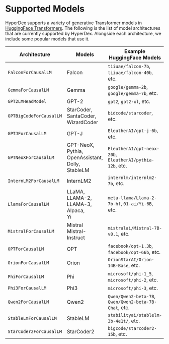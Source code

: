 # Supported Models

HyperDex supports a variety of generative Transformer models in [HuggingFace Transformers](https://huggingface.co/models). The following is the list of model architectures that are currently supported by HyperDex. Alongside each architecture, we include some popular models that use it.

|Architecture|Models|Example HuggingFace Models|
|-|-|-|
|`FalconForCausalLM`      |Falcon                                                       |`tiiuae/falcon-7b`, `tiiuae/falcon-40b`, etc.            |
|`GemmaForCausalLM`       |Gemma                                                        |`google/gemma-2b`, `google/gemma-7b`, etc.               |
|`GPT2LMHeadModel`        |GPT-2                                                        |`gpt2`, `gpt2-xl`, etc.                                  |
|`GPTBigCodeForCausalLM`  |StarCoder, SantaCoder, WizardCoder                           |`bidcode/starcoder`, etc.                                |
|`GPTJForCausalLM`        |GPT-J                                                        |`EleutherAI/gpt-j-6b`, etc.                              |
|`GPTNeoXForCausalLM`     |GPT-NeoX,<br>Pythia,<br>OpenAssistant,<br>Dolly,<br>StableLM |`EleutherAI/gpt-neox-20b`, `EleutherAI/pythia-12b`, etc. |
|`InternLM2ForCausalLM`   |InternLM2                                                    |`internlm/internlm2-7b`, etc.                            |
|`LlamaForCausalLM`       |LLaMA,<br>LLAMA-2,<br>LLAMA-3,<br>Alpaca,<br>Yi              |`meta-llama/Llama-2-7b-hf`, `01-ai/Yi-6B`, etc.          |
|`MistralForCausalLM`     |Mistral<br>Mistral-Instruct                                  |`mistralai/Mistral-7B-v0.1`, etc.                        |
|`OPTForCausalLM`         |OPT                                                          |`facebook/opt-1.3b`, `facebook/opt-66b`, etc.            |
|`OrionForCausalLM`       |Orion                                                        |`OrionStarAI/Orion-14B-Base`, etc.                       |
|`PhiForCausalLM`         |Phi                                                          |`microsoft/phi-1_5`, `microsoft/phi-2`, etc.             |
|`Phi3ForCausalLM`        |Phi3                                                         |`microsoft/phi-3`, etc.                                  |
|`Qwen2ForCausalLM`       |Qwen2                                                        |`Qwen/Qwen2-beta-7B`, `Qwen/Qwen2-beta-7B-Chat`, etc.    |
|`StableLmForCausalLM`    |StableLM                                                     |`stabilityai/stablelm-3b-4e1t/`, etc.                    |
|`StarCoder2ForCausalLM`  |StarCoder2                                                   |`bigcode/starcoder2-15b`, etc.                           |
